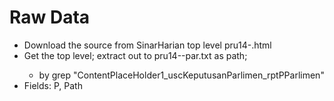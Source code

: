 # Raw Data

- Download the source from SinarHarian top level pru14-<state>.html
- Get the top level; extract out to pru14-<state>-par.txt as path; 
  - by grep "ContentPlaceHolder1_uscKeputusanParlimen_rptPParlimen"
- Fields: P<no>, Path
